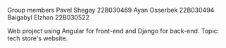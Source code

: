 Group members Pavel Shegay 22B030469 Ayan Osserbek 22B030494 Baigabyl Elzhan 22B030522

Web project using Angular for front-end and Django for back-end.
Topic: tech store's website.

